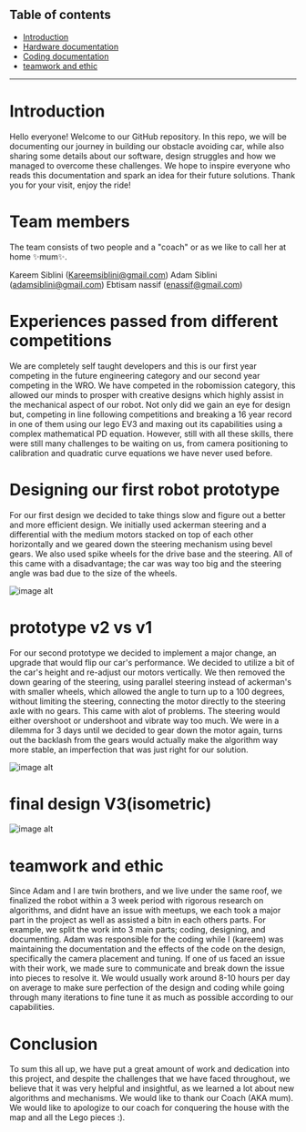 ## Table of contents

- [Introduction](#Introduction)
- [Hardware documentation](#hardware-documentation)
- [Coding documentation](#software-documentation)
- [teamwork and ethic](#teamwork-and-ethic) 

---

# Introduction
Hello everyone! 
Welcome to our GitHub repository. In this repo, we will be documenting our journey in building our obstacle avoiding car, while also sharing some details about our software, design struggles and how we managed to overcome these challenges. We hope to inspire everyone who reads this documentation and spark an idea for their future solutions. Thank you for your visit, enjoy the ride!

# Team members
The team consists of two people and a "coach" or as we like to call her at home ✨mum✨.

Kareem Siblini  (Kareemsiblini@gmail.com)
Adam Siblini  (adamsiblini@gmail.com)
Ebtisam nassif (enassif@gmail.com)

# Experiences passed from different competitions

We are completely self taught developers and this is our first year competing in the future engineering category and our second year competing in the WRO. We have competed in the robomission category, this allowed our minds to prosper with creative designs which highly assist in the mechanical aspect of our robot. Not only did we gain an eye for design but, competing in line following competitions and breaking a 16 year record in one of them using our lego EV3 and maxing out its capabilities using a complex mathematical PD equation. However, still with all these skills, there were still many challenges to be waiting on us, from camera positioning to calibration and quadratic curve equations we have never used before.

# Designing our first robot prototype

For our first design we decided to take things slow and figure out a better and more efficient design. We initially used ackerman steering and a differential with the medium motors stacked on top of each other horizontally and we geared down the steering mechanism using bevel gears. We also used spike wheels for the drive base and the steering. All of this came with a disadvantage; the car was way too big and the steering angle was bad due to the size of the wheels.

![image alt](https://github.com/unstable-frosty/Panthers-2025-repo/blob/cc2bc7a8f7964c5d921e8d20fd3a8d1da6067953/v-photos/Old%20prototype/proto%20v1%20side.JPG)

# prototype v2 vs v1 

For our second prototype we decided to implement a major change, an upgrade that would flip our car's performance. We decided to utilize a bit of the car's height and re-adjust our motors vertically. We then removed the down gearing of the steering, using parallel steering instead of ackerman's with smaller wheels, which allowed the angle to turn up to a 100 degrees, without limiting the steering, connecting the motor directly to the steering axle with no gears. This came with alot of problems. The steering would either overshoot or undershoot and vibrate way too much. We were in a dilemma for 3 days until we decided to gear down the motor again, turns out the backlash from the gears would actually make the algorithm way more stable, an imperfection that was just right for our solution.

![image alt](https://github.com/unstable-frosty/Panthers-2025-repo/blob/f1d86ef3bd66ec246dbd942dfeb18111a9b46b35/v-photos/Old%20prototype/comparison%20proto%20v1%20vs%20v2.jpeg)

# final design V3(isometric)
![image alt](https://github.com/unstable-frosty/Panthers-2025-repo/blob/0c87d287e1318654dd969f27b1b47dae0c5ba3b7/v-photos/isometric%20photo.jpeg)

# teamwork and ethic

Since Adam and I are twin brothers, and we live under the same roof, we finalized the robot within a 3 week period with rigorous research on algorithms, and didnt have an issue with meetups, we each took a major part in the project as well as assisted a bitn in each others parts. For example, we split the work into 3 main parts; coding, designing, and documenting. Adam was responsible for the coding while I (kareem) was maintaining the documentation and the effects of the code on the design, specifically the camera placement and tuning. If one of us faced an issue with their work, we made sure to communicate and break down the issue into pieces to resolve it. We would usually work around 8-10 hours per day on average to make sure perfection of the design and coding while going through many iterations to fine tune it as much as possible according to our capabilities.

# Conclusion

To sum this all up, we have put a great amount of work and dedication into this project, and despite the challenges that we have faced throughout, we believe that it was very helpful and insightful, as we learned a lot about new algorithms and mechanisms. We would like to thank our Coach (AKA mum). We would like to apologize to our coach for conquering the house with the map and all the Lego pieces :).



